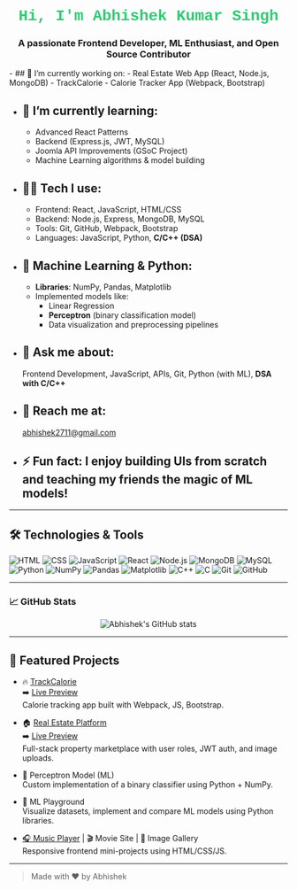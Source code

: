 <h1 align="center" style="color:#2ecc71 ;font-family:Courier New;">Hi, I'm Abhishek Kumar Singh</h1>
<h3 align="center">A passionate Frontend Developer, ML Enthusiast, and Open Source Contributor</h3>
- ## 🔭 I’m currently working on:  
  - Real Estate Web App (React, Node.js, MongoDB)  
  - TrackCalorie - Calorie Tracker App (Webpack, Bootstrap)

- ## 📖 I’m currently learning:  
  - Advanced React Patterns  
  - Backend (Express.js, JWT, MySQL)  
  - Joomla API Improvements (GSoC Project)  
  - Machine Learning algorithms & model building

- ## 👨‍💻 Tech I use:  
  - Frontend: React, JavaScript, HTML/CSS  
  - Backend: Node.js, Express, MongoDB, MySQL  
  - Tools: Git, GitHub, Webpack, Bootstrap  
  - Languages: JavaScript, Python, **C/C++ (DSA)**

- ## 🧠 Machine Learning & Python:  
  - **Libraries**: NumPy, Pandas, Matplotlib  
  - Implemented models like:  
    - Linear Regression  
    - **Perceptron** (binary classification model)  
    - Data visualization and preprocessing pipelines  

- ## 💭 Ask me about:  
  Frontend Development, JavaScript, APIs, Git, Python (with ML), **DSA with C/C++**

- ## 📌 Reach me at:  
  [abhishek2711@gmail.com](mailto:abhishek2711.dev@gmail.com)

- ## ⚡ Fun fact: I enjoy building UIs from scratch and teaching my friends the magic of ML models!

---

## 🛠️ Technologies & Tools

![HTML](https://img.shields.io/badge/-HTML5-E34F26?style=flat&logo=html5&logoColor=white)
![CSS](https://img.shields.io/badge/-CSS3-1572B6?style=flat&logo=css3)
![JavaScript](https://img.shields.io/badge/-JavaScript-F7DF1E?style=flat&logo=javascript&logoColor=black)
![React](https://img.shields.io/badge/-React-61DAFB?style=flat&logo=react)
![Node.js](https://img.shields.io/badge/-Node.js-339933?style=flat&logo=node.js&logoColor=white)
![MongoDB](https://img.shields.io/badge/-MongoDB-47A248?style=flat&logo=mongodb)
![MySQL](https://img.shields.io/badge/-MySQL-4479A1?style=flat&logo=mysql)
![Python](https://img.shields.io/badge/-Python-3776AB?style=flat&logo=python&logoColor=white)
![NumPy](https://img.shields.io/badge/-NumPy-013243?style=flat&logo=numpy)
![Pandas](https://img.shields.io/badge/-Pandas-150458?style=flat&logo=pandas)
![Matplotlib](https://img.shields.io/badge/-Matplotlib-20639B?style=flat&logo=plotly)
![C++](https://img.shields.io/badge/-C++-00599C?style=flat&logo=c%2B%2B)
![C](https://img.shields.io/badge/-C-00599C?style=flat&logo=c%2B%2B)
![Git](https://img.shields.io/badge/-Git-F05032?style=flat&logo=git)
![GitHub](https://img.shields.io/badge/-GitHub-181717?style=flat&logo=github)

---

### 📈 GitHub Stats

<p align="center">
  <img src="https://github-readme-stats.vercel.app/api?username=Abhisp2711&show_icons=true&theme=radical" alt="Abhishek's GitHub stats" />
</p>

---

## 🚀 Featured Projects

- 🔥 [TrackCalorie](https://github.com/Abhisp2711/trackcalorie-webpack)
<br>➡️  [Live Preview](https://trackcalorie2.netlify.app/) <br>
  Calorie tracking app built with Webpack, JS, Bootstrap.

- 🏠 [Real Estate Platform](https://github.com/Abhisp2711/frontend-real-estate) 
<br>➡️  [Live Preview](https://real-estate-site-prsunet.netlify.app/)   
  Full-stack property marketplace with user roles, JWT auth, and image uploads.

- 🤖 Perceptron Model (ML)  
  Custom implementation of a binary classifier using Python + NumPy.

- 🧪 ML Playground  
  Visualize datasets, implement and compare ML models using Python libraries.

- [🎧 Music Player](https://musicoplayer.netlify.app/) | 🎬 Movie Site | 🎨 Image Gallery  
  Responsive frontend mini-projects using HTML/CSS/JS.

---

> Made with ❤️ by Abhishek
